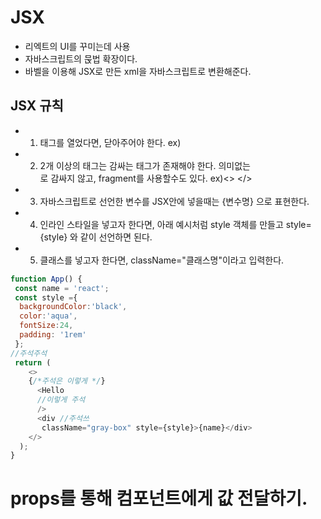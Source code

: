 # JSX
- 리엑트의 UI를 꾸미는데 사용
- 자바스크립트의 묹법 확장이다.
- 바벨을 이용해 JSX로 만든 xml을 자바스크립트로 변환해준다.

## JSX 규칙
- 1. 태그를 열었다면, 닫아주어야 한다. ex)<Hello />
- 2. 2개 이상의 태그는 감싸는 태그가 존재해야 한다. 의미없는 <div>로 감싸지 않고,
fragment를 사용할수도 있다. ex)<> </>
- 3. 자바스크립트로 선언한 변수를 JSX안에 넣을때는 {변수명} 으로 표현한다.
- 4. 인라인 스타일을 넣고자 한다면, 아래 예시처럼 style 객체를 만들고 style={style} 와 같이 선언하면 된다.
- 5. 클래스를 넣고자 한다면, className="클래스명"이라고 입력한다.

```javascript
function App() {
 const name = 'react';
 const style ={
  backgroundColor:'black',
  color:'aqua',
  fontSize:24,
  padding: '1rem'
 };
//주석주석
 return (
    <>
    {/*주석은 이렇게 */}
      <Hello 
      //이렇게 주석
      />
      <div //주석쓰 
       className="gray-box" style={style}>{name}</div>
    </>
  );
}
```

# props를 통해 컴포넌트에게 값 전달하기.

